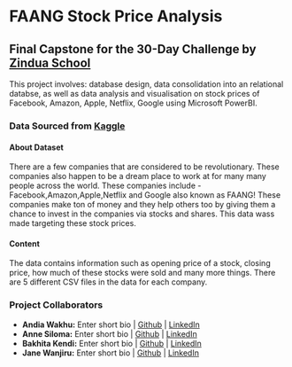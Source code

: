 # FAANG Stock Price Analysis
## Final Capstone for the 30-Day Challenge by [Zindua School](https://zinduaschool.com)
This project involves: database design, data consolidation into an relational databse, as well as data analysis and visualisation on stock prices of Facebook, Amazon, Apple, Netflix, Google using Microsoft PowerBI.

### Data Sourced from [Kaggle](https://www.kaggle.com/datasets/aayushmishra1512/faang-complete-stock-data/)
#### About Dataset
There are a few companies that are considered to be revolutionary. These companies also happen to be a dream place to work at for many many people across the world. These companies include - Facebook,Amazon,Apple,Netflix and Google also known as FAANG! These companies make ton of money and they help others too by giving them a chance to invest in the companies via stocks and shares. This data wass made targeting these stock prices.

#### Content
The data contains information such as opening price of a stock, closing price, how much of these stocks were sold and many more things. There are 5 different CSV files in the data for each company.

### Project Collaborators
- **Andia Wakhu:** Enter short bio | [Github]() | [LinkedIn]()
- **Anne Siloma:** Enter short bio | [Github]() | [LinkedIn]()
- **Bakhita Kendi:** Enter short bio | [Github]() | [LinkedIn]()
- **Jane Wanjiru:** Enter short bio | [Github]() | [LinkedIn]()